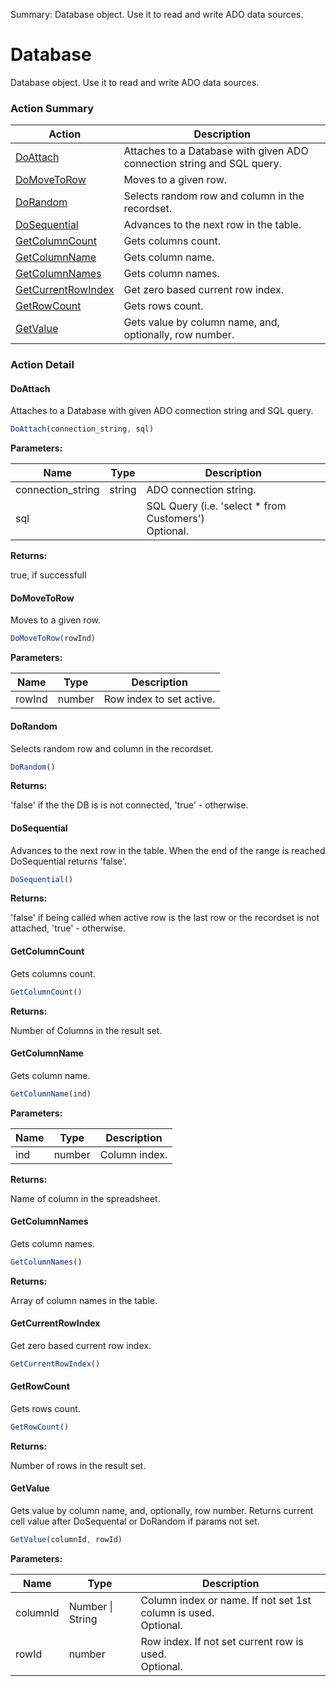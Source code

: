 Summary: Database object. Use it to read and write ADO data sources.

# Database

Database object. Use it to read and write ADO data sources.






<!-- ============================== property summary ========================== -->

	
<!-- ============================== action summary ========================== -->



### Action Summary

|  **Action** | **Description** | 
| ----------- | --------------- |
|	[DoAttach](#doattach) | Attaches to a Database with given ADO connection string and SQL query. |
|	[DoMoveToRow](#domovetorow) | Moves to a given row. |
|	[DoRandom](#dorandom) | Selects random row and column in the recordset. |
|	[DoSequential](#dosequential) | Advances to the next row in the table. |
|	[GetColumnCount](#getcolumncount) | Gets columns count. |
|	[GetColumnName](#getcolumnname) | Gets column name. |
|	[GetColumnNames](#getcolumnnames) | Gets column names. |
|	[GetCurrentRowIndex](#getcurrentrowindex) | Get zero based current row index. |
|	[GetRowCount](#getrowcount) | Gets rows count. |
|	[GetValue](#getvalue) | Gets value by column name, and, optionally, row number. |




<!-- ============================== property detail ========================== -->
	
	
<!-- ============================== action detail ========================== -->
	
### Action Detail
		
<a name="DoAttach"></a>    
#### DoAttach

Attaches to a Database with given ADO connection string and SQL query.

```javascript
DoAttach(connection_string, sql) 
```


**Parameters:**

|	**Name** | **Type** | **Description** |
| ---------- | -------- | --------------- |
| connection_string | string |	ADO connection string. |
| sql |  |	SQL Query (i.e. 'select * from Customers')<br>Optional. |




**Returns:**

true, if successfull



<a name="see.also.database.doattach"></a>

<a name="DoMoveToRow"></a>    
#### DoMoveToRow

Moves to a given row.

```javascript
DoMoveToRow(rowInd) 
```


**Parameters:**

|	**Name** | **Type** | **Description** |
| ---------- | -------- | --------------- |
| rowInd | number |	Row index to set active. |





<a name="see.also.database.domovetorow"></a>

<a name="DoRandom"></a>    
#### DoRandom

Selects random row and column in the recordset.

```javascript
DoRandom() 
```




**Returns:**

'false' if the the DB is is not connected, 'true' - otherwise.



<a name="see.also.database.dorandom"></a>

<a name="DoSequential"></a>    
#### DoSequential

Advances to the next row in the table. When the end of the range is reached DoSequential returns 'false'.

```javascript
DoSequential() 
```




**Returns:**

'false' if being called when active row is the last row or the recordset is not attached, 'true' - otherwise.



<a name="see.also.database.dosequential"></a>

<a name="GetColumnCount"></a>    
#### GetColumnCount

Gets columns count.

```javascript
GetColumnCount() 
```




**Returns:**

Number of Columns in the result set.



<a name="see.also.database.getcolumncount"></a>

<a name="GetColumnName"></a>    
#### GetColumnName

Gets column name.

```javascript
GetColumnName(ind) 
```


**Parameters:**

|	**Name** | **Type** | **Description** |
| ---------- | -------- | --------------- |
| ind | number |	Column index. |




**Returns:**

Name of column in the spreadsheet.



<a name="see.also.database.getcolumnname"></a>

<a name="GetColumnNames"></a>    
#### GetColumnNames

Gets column names.

```javascript
GetColumnNames() 
```




**Returns:**

Array of column names in the table.



<a name="see.also.database.getcolumnnames"></a>

<a name="GetCurrentRowIndex"></a>    
#### GetCurrentRowIndex

Get zero based current row index.

```javascript
GetCurrentRowIndex() 
```





<a name="see.also.database.getcurrentrowindex"></a>

<a name="GetRowCount"></a>    
#### GetRowCount

Gets rows count.

```javascript
GetRowCount() 
```




**Returns:**

Number of rows in the result set.



<a name="see.also.database.getrowcount"></a>

<a name="GetValue"></a>    
#### GetValue

Gets value by column name, and, optionally, row number. Returns current cell value after DoSequental or DoRandom if params not set.

```javascript
GetValue(columnId, rowId) 
```


**Parameters:**

|	**Name** | **Type** | **Description** |
| ---------- | -------- | --------------- |
| columnId | Number \| String |	Column index or name. If not set 1st column is used.<br>Optional. |
| rowId | number |	Row index. If not set current row is used.<br>Optional. |





<a name="see.also.database.getvalue"></a>

	


